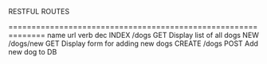 RESTFUL ROUTES

==============================================================
name	url			verb	dec
INDEX	/dogs		GET		Display list of all dogs
NEW		/dogs/new	GET		Display form for adding new dogs
CREATE	/dogs		POST	Add new dog to DB